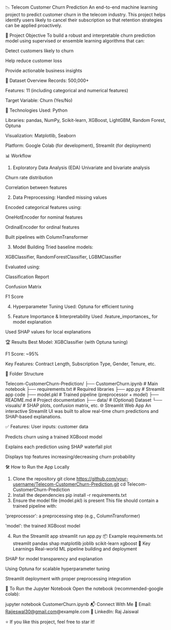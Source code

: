 📉 Telecom Customer Churn Prediction
An end-to-end machine learning project to predict customer churn in the telecom industry. This project helps identify users likely to cancel their subscription so that retention strategies can be applied proactively.

🚀 Project Objective
To build a robust and interpretable churn prediction model using supervised or ensemble learning algorithms that can:

Detect customers likely to churn

Help reduce customer loss

Provide actionable business insights

🧾 Dataset Overview
Records: 500,000+

Features: 11 (including categorical and numerical features)

Target Variable: Churn (Yes/No)

🔧 Technologies Used:
Python

Libraries: pandas, NumPy, Scikit-learn, XGBoost, LightGBM, Random Forest, Optuna

Visualization: Matplotlib, Seaborn

Platform: Google Colab (for development), Streamlit (for deployment)

📊 Workflow
1. Exploratory Data Analysis (EDA)
Univariate and bivariate analysis

Churn rate distribution

Correlation between features

2. Data Preprocessing:
Handled missing values

Encoded categorical features using:

OneHotEncoder for nominal features

OrdinalEncoder for ordinal features

Built pipelines with ColumnTransformer

3. Model Building
Tried baseline models:

XGBClassifier, RandomForestClassifier, LGBMClassifier

Evaluated using:

Classification Report

Confusion Matrix

F1 Score

4. Hyperparameter Tuning
Used: Optuna for efficient tuning

6. Feature Importance & Interpretability
Used .feature_importances_ for model explanation

Used SHAP values for local explanations

🏆 Results
Best Model: XGBClassifier (with Optuna tuning)

F1 Score: ~95%

Key Features: Contract Length, Subscription Type, Gender, Tenure, etc.

📁 Folder Structure

Telecom-CustomerChurn-Prediction/
├── CustomerChurn.ipynb         # Main notebook
├── requirements.txt            # Required libraries
├── app.py                      # Streamlit app code
├── model.pkl                   # Trained pipeline (preprocessor + model)
├── README.md                   # Project documentation
├── data/                       # (Optional) Dataset
└── visuals/                    # SHAP plots, confusion matrix, etc.
🌐 Streamlit Web App
An interactive Streamlit UI was built to allow real-time churn predictions and SHAP-based explanations.

✅ Features:
User inputs: customer data

Predicts churn using a trained XGBoost model

Explains each prediction using SHAP waterfall plot

Displays top features increasing/decreasing churn probability

🛠 How to Run the App Locally
1. Clone the repository 
git clone https://github.com/your-username/Telecom-CustomerChurn-Prediction.git
cd Telecom-CustomerChurn-Prediction
2. Install the dependencies
pip install -r requirements.txt
3. Ensure the model file (model.pkl) is present
This file should contain a trained pipeline with:

'preprocessor': a preprocessing step (e.g., ColumnTransformer)

'model': the trained XGBoost model

4. Run the Streamlit app
streamlit run app.py
📦 Example requirements.txt
streamlit
pandas
shap
matplotlib
joblib
scikit-learn
xgboost
📌 Key Learnings
Real-world ML pipeline building and deployment

SHAP for model transparency and explanation

Using Optuna for scalable hyperparameter tuning

Streamlit deployment with proper preprocessing integration

📎 To Run the Jupyter Notebook
Open the notebook (recommended-google colab):

jupyter notebook CustomerChurn.ipynb
📬 Connect With Me
📧 Email: Rajjeswal30@gmail.com@example.com
🔗 LinkedIn: Raj Jaiswal

⭐ If you like this project, feel free to star it!
